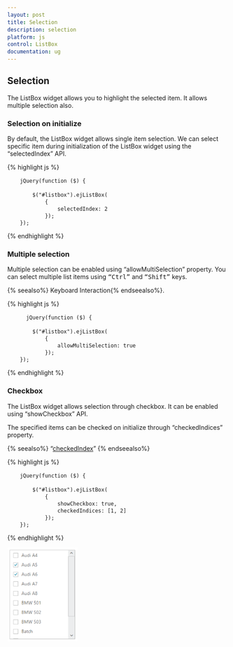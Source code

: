 ```yaml
---
layout: post
title: Selection
description: selection
platform: js
control: ListBox
documentation: ug
---
```


## Selection

The ListBox widget allows you to highlight the selected item. It allows multiple selection also. 


### Selection on initialize

By default, the ListBox widget allows single item selection. We can select specific item during initialization of the ListBox widget using the “selectedIndex” API. 

{% highlight js %}


        jQuery(function ($) {

            $("#listbox").ejListBox(
                {
                    selectedIndex: 2
                });
        });




{% endhighlight %}


### Multiple selection

Multiple selection can be enabled using “allowMultiSelection” property. You can select multiple list items using <kbd>“Ctrl”</kbd> and <kbd>“Shift”</kbd> keys.

{% seealso%} Keyboard Interaction{% endseealso%}.



{% highlight js %}


          jQuery(function ($) {

            $("#listbox").ejListBox(
                {
                    allowMultiSelection: true
                });
        });



{% endhighlight %}

### Checkbox

The ListBox widget allows selection through checkbox. It can be enabled using “showCheckbox” API.

The specified items can be checked on initialize through “checkedIndices” property. 

{% seealso%} “[checkedIndex](http://helpjs.syncfusion.com/js/api/ejlistbox)” {% endseealso%}

{% highlight js %}


        jQuery(function ($) {

            $("#listbox").ejListBox(
                {
                    showCheckbox: true,
                    checkedIndices: [1, 2]
                });
        });



{% endhighlight %}



![Alt text](Selection_Images\checkbox_img1.png)
